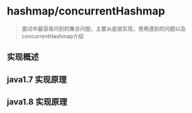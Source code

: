 # hashmap/concurrentHashmap
> 面试中最容易问到的集合问题，主要从底层实现，使用遇到的问题以及concurrentHashmap介绍

## 实现概述

## java1.7 实现原理

## java1.8 实现原理